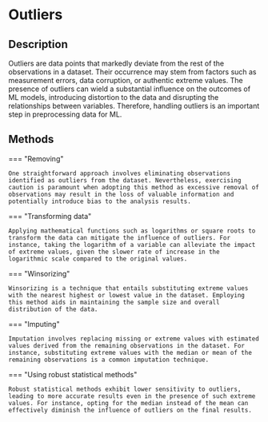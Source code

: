 # Outliers

## Description

Outliers are data points that markedly deviate from the rest of the observations in a dataset.
Their occurrence may stem from factors such as measurement errors, data corruption, or authentic extreme values.
The presence of outliers can wield a substantial influence on the outcomes of ML models, introducing distortion to the data and disrupting the relationships between variables.
Therefore, handling outliers is an important step in preprocessing data for ML.

## Methods

=== "Removing"

    One straightforward approach involves eliminating observations identified as outliers from the dataset. Nevertheless, exercising caution is paramount when adopting this method as excessive removal of observations may result in the loss of valuable information and potentially introduce bias to the analysis results.

=== "Transforming data"

    Applying mathematical functions such as logarithms or square roots to transform the data can mitigate the influence of outliers. For instance, taking the logarithm of a variable can alleviate the impact of extreme values, given the slower rate of increase in the logarithmic scale compared to the original values.

=== "Winsorizing"

    Winsorizing is a technique that entails substituting extreme values with the nearest highest or lowest value in the dataset. Employing this method aids in maintaining the sample size and overall distribution of the data.

=== "Imputing"

    Imputation involves replacing missing or extreme values with estimated values derived from the remaining observations in the dataset. For instance, substituting extreme values with the median or mean of the remaining observations is a common imputation technique.

=== "Using robust statistical methods"

    Robust statistical methods exhibit lower sensitivity to outliers, leading to more accurate results even in the presence of such extreme values. For instance, opting for the median instead of the mean can effectively diminish the influence of outliers on the final results.
